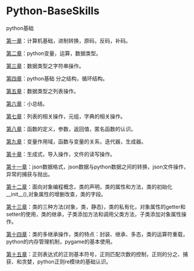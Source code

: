 # Python-BaseSkills

python基础


[第一章](https://github.com/MarkRainbows/Python-BaseSkills/tree/master/Chapter-1)：计算机基础，进制转换，原码，反码，补码。

[第二章](https://github.com/MarkRainbows/Python-BaseSkills/tree/master/Chapter-2)：python变量，运算，数据类型。

[第三章](https://github.com/MarkRainbows/Python-BaseSkills/tree/master/Chapter-3)：数据类型之字符串操作。

[第四章](https://github.com/MarkRainbows/Python-BaseSkills/tree/master/Chapter-4)：python基础 分之结构，循环结构。

[第五章](https://github.com/MarkRainbows/Python-BaseSkills/tree/master/Chapter-5)：数据类型之列表操作。

[第六章](https://github.com/MarkRainbows/Python-BaseSkills/tree/master/Chapter-6)：小总结。

[第七章](https://github.com/MarkRainbows/Python-BaseSkills/tree/master/Chapter-7)：列表的相关操作，元组，字典的相关操作。

[第八章](https://github.com/MarkRainbows/Python-BaseSkills/tree/master/Chapter-8)：函数的定义，参数，返回值，匿名函数的认识。

[第九章](https://github.com/MarkRainbows/Python-BaseSkills/tree/master/Chapter-9)：变量作用域，函数与变量的关系，迭代器，生成器。

[第十章](https://github.com/MarkRainbows/Python-BaseSkills/tree/master/Chapter-10)：生成式，导入操作，文件的读写操作。

[第十一章](https://github.com/MarkRainbows/Python-BaseSkills/tree/master/Chapter-11)：json数据格式，json数据与python数据之间的转换，json文件操作，异常的捕获与抛出。

[第十二章](https://github.com/MarkRainbows/Python-BaseSkills/tree/master/Chapter-12)：面向对象编程概念，类的声明，类的属性和方法，类的初始化__init__(),对象属性的增删改查，类的字段。

[第十三章](https://github.com/MarkRainbows/Python-BaseSkills/tree/master/Chapter-13)：类的三种方法(对象，类，静态)，类的私有化，对象属性的getter和setter的使用，类的继承，子类添加方法和调用父类方法，子类添加对象属性操作。

[第十四章](https://github.com/MarkRainbows/Python-BaseSkills/tree/master/Chapter-14)：类的多继承操作，类的特点：封装、继承、多态，类的运算符重载，python的内存管理机制，pygame的基本使用。

[第十五章](https://github.com/MarkRainbows/Python-BaseSkills/tree/master/Chapter-15)：正则表达式的正则基本符号，正则匹配次数的控制，正则的分之、捕获、和贪婪，python正则re模块的基础认识。